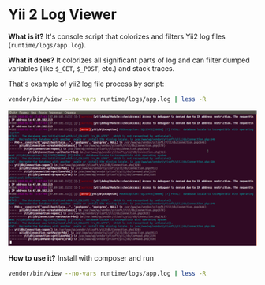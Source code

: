 # Yii 2 Log Viewer

**What is it?**
It's console script that colorizes and filters Yii2 log files (`runtime/logs/app.log`).

**What it does?**
It colorizes all significant parts of log and can filter dumped variables (like `$_GET`, `$_POST`, etc.) and stack traces.

That's example of yii2 log file process by script:
```sh
vendor/bin/view --no-vars runtime/logs/app.log | less -R
```

![Image](https://raw.githubusercontent.com/wapmorgan/Yii2LogViewer/master/doc/yii2log_viewer.png)

**How to use it?**
Install with composer and run
```sh
vendor/bin/view --no-vars runtime/logs/app.log | less -R
```
